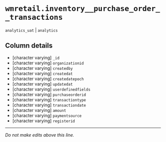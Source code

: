 # `wmretail.inventory__purchase_order__transactions`
`analytics_uat` | `analytics`

## Column details
* [character varying] `_id`
* [character varying] `organizationid`
* [character varying] `createdby`
* [character varying] `createdat`
* [character varying] `createdatepoch`
* [character varying] `updatedat`
* [character varying] `userdefinedfields`
* [character varying] `purchaseorderid`
* [character varying] `transactiontype`
* [character varying] `transactiondate`
* [character varying] `amount`
* [character varying] `paymentsource`
* [character varying] `registerid`

-------------------------------------------------------------------------------
*Do not make edits above this line.*
